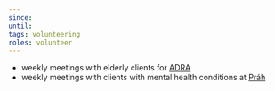 ```yaml
---
since:
until:
tags: volunteering
roles: volunteer
---
```


- weekly meetings with elderly clients for [ADRA](https://adra.cz/jak-pomahame/dobrovolnictvi/brno/)
- weekly meetings with clients with mental health conditions at [Práh](https://adra.cz/jak-pomahame/dobrovolnictvi/brno/)
